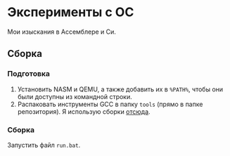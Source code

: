 # Эксперименты с ОС
Мои изыскания в Ассемблере и Си.
## Сборка
### Подготовка
1) Установить NASM и QEMU, а также добавить их в `%PATH%`, чтобы они были доступны из командной строки.
2) Распаковать инструменты GCC в папку `tools` (прямо в папке репозитория). Я использую сборки [отсюда](https://github.com/lordmilko/i686-elf-tools).
### Сборка
Запустить файл `run.bat`.